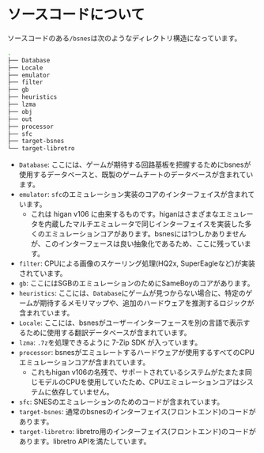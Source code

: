 # ソースコードについて

ソースコードのある`/bsnes`は次のようなディレクトリ構造になっています。

```sh
.
├── Database
├── Locale
├── emulator
├── filter
├── gb
├── heuristics
├── lzma
├── obj
├── out
├── processor
├── sfc
├── target-bsnes
└── target-libretro
```

- `Database`: ここには、ゲームが期待する回路基板を把握するためにbsnesが使用するデータベースと、既製のゲームチートのデータベースが含まれています。
- `emulator`: `sfc`のエミュレーション実装のコアのインターフェイスが含まれています。
  - これは higan v106 に由来するものです。higanはさまざまなエミュレータを内蔵したマルチエミュレータで同じインターフェイスを実装した多くのエミュレーションコアがあります。bsnesには1つしかありませんが、このインターフェースは良い抽象化であるため、ここに残っています。
- `filter`: CPUによる画像のスケーリング処理(HQ2x, SuperEagleなど)が実装されています。
- `gb`: ここにはSGBのエミュレーションのためにSameBoyのコアがあります。
- `heuristics`: ここには、`Database`にゲームが見つからない場合に、特定のゲームが期待するメモリマップや、追加のハードウェアを推測するロジックが含まれています。
- `Locale`: ここには、bsnesがユーザーインターフェースを別の言語で表示するために使用する翻訳データベースが含まれています。
- `lzma`: `.7z`を処理できるように 7-Zip SDK が入っています。
- `processor`: bsnesがエミュレートするハードウェアが使用するすべてのCPUエミュレーションコアが含まれています。
  - これもhigan v106の名残で、サポートされているシステムがたまたま同じモデルのCPUを使用していたため、CPUエミュレーションコアはシステムに依存していません。
- `sfc`: SNESのエミュレーションのためのコードが含まれています。
- `target-bsnes`: 通常のbsnesのインターフェイス(フロントエンド)のコードがあります。
- `target-libretro`: libretro用のインターフェイス(フロントエンド)のコードがあります。libretro APIを満たしています。

